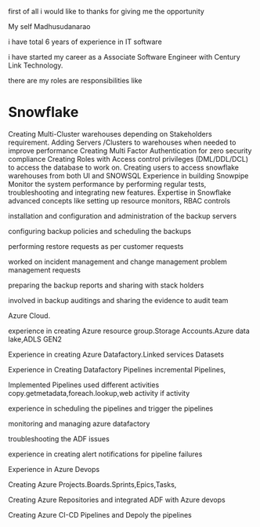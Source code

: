first of all i would like to thanks for giving me the opportunity 

My self Madhusudanarao 

i have total 6 years of experience in IT software 

i have started my career as a Associate Software Engineer with Century Link Technology.

there are my roles are responsibilities like 

# Snowflake

Creating Multi-Cluster warehouses depending on Stakeholders requirement.
Adding Servers /Clusters to warehouses when needed to improve performance
Creating Multi Factor Authentication for zero security compliance
Creating Roles with Access control privileges (DML/DDL/DCL) to access the database to work on.
Creating users to access snowflake warehouses from both UI and SNOWSQL
Experience in building Snowpipe
Monitor the system performance by performing regular tests, troubleshooting and integrating new features.
Expertise in Snowflake advanced concepts like setting up resource monitors, RBAC controls

installation and configuration and administration of the backup servers

configuring backup policies and scheduling the backups

performing restore requests as per customer requests

worked on incident management and change management problem management requests

preparing the backup reports and sharing with stack holders

involved in backup auditings and sharing the evidence to audit team



Azure Cloud.

experience in creating Azure resource group.Storage Accounts.Azure data lake,ADLS GEN2 

Experience in creating Azure Datafactory.Linked services Datasets

Experience in Creating Datafactory Pipelines incremental Pipelines,

Implemented Pipelines used different activities copy.getmetadata,foreach.lookup,web activity
if activity

experience in scheduling the pipelines and trigger the pipelines

monitoring and managing azure datafactory

troubleshooting the ADF issues 

experience in creating alert notifications for pipeline failures

Experience in Azure Devops 

Creating Azure Projects.Boards.Sprints,Epics,Tasks,

Creating Azure Repositories and integrated ADF with Azure devops

Creating Azure CI-CD Pipelines and Depoly the pipelines

